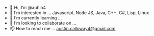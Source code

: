 - 👋 Hi, I’m @auhin4
- 👀 I’m interested in ... Javascript, Node JS, Java, C++, C#, Lisp, Linux
- 🌱 I’m currently learning ...
- 💞️ I’m looking to collaborate on ...
- 📫 How to reach me ... austin.calloway4@gmail.com

<!---
auhin4/auhin4 is a ✨ special ✨ repository because its `README.md` (this file) appears on your GitHub profile.
You can click the Preview link to take a look at your changes.
--->

